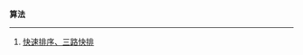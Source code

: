 **算法**

-------------

1. [快速排序、三路快排](https://github.com/YKitty/Notes/blob/master/notes/Algorithm/%E5%BF%AB%E9%80%9F%E6%8E%92%E5%BA%8F%E3%80%81%E4%BA%8C%E8%B7%AF%E5%BF%AB%E6%8E%92%E3%80%81%E4%B8%89%E8%B7%AF%E5%BF%AB%E6%8E%92.md )

